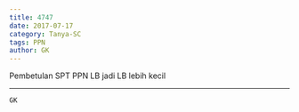 ```yaml
---
title: 4747
date: 2017-07-17
category: Tanya-SC
tags: PPN
author: GK
---
```


Pembetulan SPT PPN LB jadi LB lebih kecil

---



`GK`

